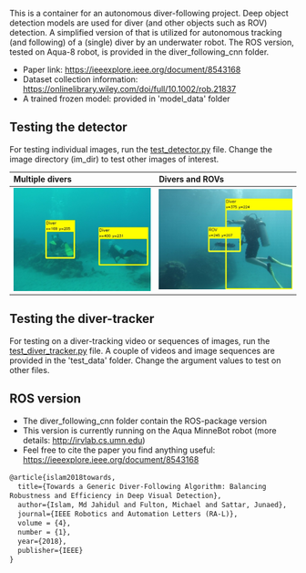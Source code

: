 This is a container for an autonomous diver-following project. Deep object detection models are used for diver (and other objects such as ROV) detection. A simplified version of that is utilized for autonomous tracking (and following) of a (single) diver by an underwater robot. The ROS version, tested on Aqua-8 robot, is provided in the diver_following_cnn folder.

- Paper link:  https://ieeexplore.ieee.org/document/8543168
- Dataset collection information:  https://onlinelibrary.wiley.com/doi/full/10.1002/rob.21837 
- A trained frozen model: provided in 'model_data' folder

## Testing the detector
For testing individual images, run the [test_detector.py](test_detector.py) file. Change the image directory (im_dir) to test other images of interest.

| Multiple divers | Divers and ROVs | 
|:--------------------|:----------------|
| ![cmu-model](/test_data/res/7.jpg)     | ![mb-model-macbook](/test_data/res/1.jpg) |


## Testing the diver-tracker
For testing on a diver-tracking video or sequences of images, run the [test_diver_tracker.py](test_diver_tracker.py) file. A couple of videos and image sequences are provided in the 'test_data' folder. Change the argument values to test on other files.


## ROS version
- The diver_following_cnn folder contain the ROS-package version 
- This version is currently running on the Aqua MinneBot robot (more details: http://irvlab.cs.umn.edu)
- Feel free to cite the paper you find anything useful:  https://ieeexplore.ieee.org/document/8543168
```
@article{islam2018towards,
  title={Towards a Generic Diver-Following Algorithm: Balancing Robustness and Efficiency in Deep Visual Detection},
  author={Islam, Md Jahidul and Fulton, Michael and Sattar, Junaed},
  journal={IEEE Robotics and Automation Letters (RA-L)},
  volume = {4},
  number = {1},
  year={2018},
  publisher={IEEE}
}
```
